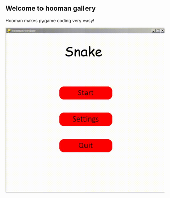 Welcome to hooman gallery
---

Hooman makes pygame coding very easy! 


[![](https://github.com/Abdur-rahmaanJ/hooman/raw/master/assets/snake.gif)](gallery/snake_game.md)